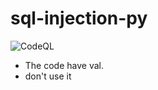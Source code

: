 # sql-injection-py


![CodeQL](https://img.shields.io/endpoint?url=https://gist.githubusercontent.com/iewihc/14709728e62608f9135222e342be7c8f/raw/codeql-badge.json)


- The code have val.
- don't use it


